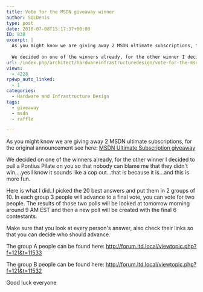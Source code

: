 ```yaml
---
title: Vote for the MSDN giveaway winner
author: SQLDenis
type: post
date: 2010-07-08T15:17:37+00:00
ID: 838
excerpt: |
  As you might know we are giving away 2 MSDN ultimate subscriptions, for the original announcement see here: MSDN Ultimate Subscription giveaway
  
  We decided on one of the winners already, for the other winner I decided to pull a Pontius Pilate on you s&hellip;
url: /index.php/architect/hardwareinfrastructuredesign/vote-for-the-msdn-giveaway-winner/
views:
  - 4228
rp4wp_auto_linked:
  - 1
categories:
  - Hardware and Infrastructure Design
tags:
  - giveaway
  - msdn
  - raffle

---
```

As you might know we are giving away 2 MSDN ultimate subscriptions, for the original announcement see here: [MSDN Ultimate Subscription giveaway][1]

We decided on one of the winners already, for the other winner I decided to pull a Pontius Pilate on you so that nobody can blame me that they didn't win....yes I know it sounds like a cop out...that is because it is...and this is more fun.

Here is what I did..I picked the 20 best answers and put them in 2 groups of 10. In each group 3 people will advance to a final vote, you can vote for two people. The results of those two polls will be looked at tomorrow morning around 9 AM EST and then a new poll will be created with the final 6 contestants.

Make sure that you look at every person's answer, also check their links so that you can decide who should advance.

The group A people can be found here: http://forum.ltd.local/viewtopic.php?f=121&t=11533
  
The group B people can be found here: http://forum.ltd.local/viewtopic.php?f=121&t=11532

Good luck everyone

 [1]: /index.php/Architect/HardwareInfrastructureDesign/msdn-ultimate-subscription-giveaway